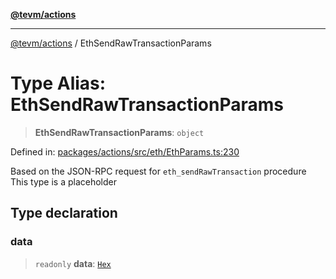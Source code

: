 [**@tevm/actions**](../README.md)

***

[@tevm/actions](../globals.md) / EthSendRawTransactionParams

# Type Alias: EthSendRawTransactionParams

> **EthSendRawTransactionParams**: `object`

Defined in: [packages/actions/src/eth/EthParams.ts:230](https://github.com/evmts/tevm-monorepo/blob/main/packages/actions/src/eth/EthParams.ts#L230)

Based on the JSON-RPC request for `eth_sendRawTransaction` procedure
This type is a placeholder

## Type declaration

### data

> `readonly` **data**: [`Hex`](Hex.md)
